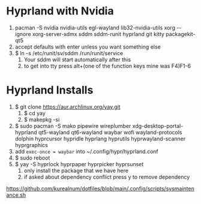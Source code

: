 # Hyprland with Nvidia
1. pacman -S nvidia nvidia-utils egl-wayland lib32-nvidia-utils xorg --ignore xorg-server-xdmx sddm sddm-runit hyprland git kitty packagekit-qt5 
2. accept defaults with enter unless you want something else
3. $ ln -s /etc/runit/sv/sddm /run/runit/service
   1. Your sddm will start automatically after this
   2. to get into tty press alt+(one of the function keys mine was F4)F1-6

# Hyprland Installs
1. $ git clone https://aur.archlinux.org/yay.git
   1. $ cd yay
   2. $ makepkg -si
2. $ sudo pacman -S mako pipewire wireplumber xdg-desktop-portal-hyprland qt5-wayland qt6-wayland waybar wofi wayland-protocols dolphin hyprcursor hypridle hyprlang hyprutils hyprwayland-scanner hyprgraphics
3. add ```exec-once = waybar``` into ~/.config/hypr/hyprland.conf
4. $ sudo reboot
5. $ yay -S hyprlock hyprpaper hyprpicker hyprsunset
   1. only install the package that we have here
   2. if asked about dependency conflict press y to remove dependency


https://github.com/kurealnum/dotfiles/blob/main/.config/scripts/sysmaintenance.sh